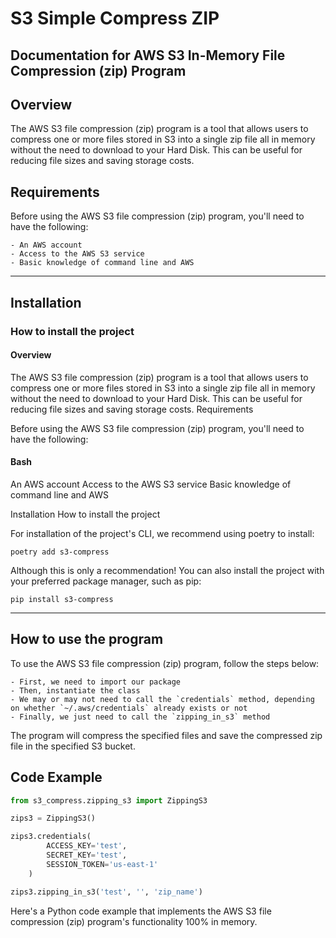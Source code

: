 # S3 Simple Compress ZIP
## Documentation for AWS S3 In-Memory File Compression (zip) Program

## Overview

The AWS S3 file compression (zip) program is a tool that allows users to compress one or more files stored in S3 into a single zip file all in memory without the need to download to your Hard Disk. This can be useful for reducing file sizes and saving storage costs.

## Requirements

Before using the AWS S3 file compression (zip) program, you'll need to have the following:
```
- An AWS account
- Access to the AWS S3 service
- Basic knowledge of command line and AWS
```

---

## Installation

### How to install the project

#### Overview

The AWS S3 file compression (zip) program is a tool that allows users to compress one or more files stored in S3 into a single zip file all in memory without the need to download to your Hard Disk. This can be useful for reducing file sizes and saving storage costs.
Requirements

Before using the AWS S3 file compression (zip) program, you'll need to have the following:

#### Bash

An AWS account
Access to the AWS S3 service
Basic knowledge of command line and AWS

Installation
How to install the project

For installation of the project's CLI, we recommend using poetry to install:

```console
poetry add s3-compress
```

Although this is only a recommendation! You can also install the project with your preferred package manager, such as pip:

```console
pip install s3-compress
```

---

## How to use the program

To use the AWS S3 file compression (zip) program, follow the steps below:
```
- First, we need to import our package
- Then, instantiate the class
- We may or may not need to call the `credentials` method, depending on whether `~/.aws/credentials` already exists or not
- Finally, we just need to call the `zipping_in_s3` method
```
The program will compress the specified files and save the compressed zip file in the specified S3 bucket.

## Code Example

```py title="example.py" linenums="1" 
from s3_compress.zipping_s3 import ZippingS3

zips3 = ZippingS3()

zips3.credentials(
        ACCESS_KEY='test',
        SECRET_KEY='test',
        SESSION_TOKEN='us-east-1'
    )

zips3.zipping_in_s3('test', '', 'zip_name')
```

Here's a Python code example that implements the AWS S3 file compression (zip) program's functionality 100% in memory.